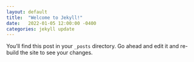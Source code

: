 ```yaml
---
layout: default
title:  "Welcome to Jekyll!"
date:   2022-01-05 12:00:00 -0400
categories: jekyll update
---
```

You’ll find this post in your `_posts` directory. Go ahead and edit it and re-build the site to see your changes.